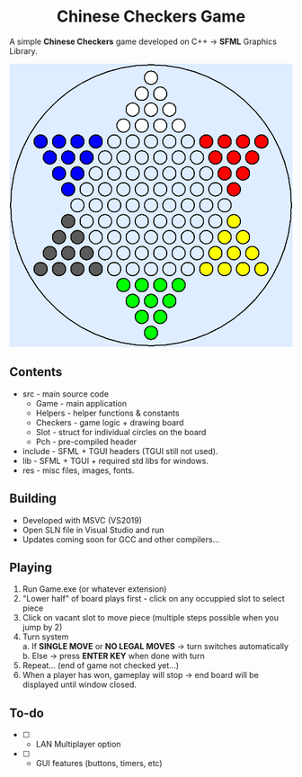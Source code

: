 <h1 align="center"><strong>Chinese Checkers Game</strong></h1>

A simple **Chinese Checkers** game developed on C++ -> **SFML** Graphics Library.

![board](/res/img/myBoard.png)

## **Contents**
- src     - main source code
    - Game - main application
    - Helpers - helper functions & constants
    - Checkers - game logic + drawing board
    - Slot - struct for individual circles on the board
    - Pch - pre-compiled header
- include - SFML + TGUI headers (TGUI still not used).
- lib     - SFML + TGUI + required std libs for windows.
- res     - misc files, images, fonts.

## **Building**
- Developed with MSVC (VS2019)
- Open SLN file in Visual Studio and run
- Updates coming soon for GCC and other compilers...

## **Playing**
1. Run Game.exe (or whatever extension)
2. "Lower half" of board plays first - click on any occuppied slot to select piece
3. Click on vacant slot to move piece (multiple steps possible when you jump by 2)
4. Turn system  
    a. If **SINGLE MOVE** or **NO LEGAL MOVES** -> turn switches automatically  
    b. Else -> press **ENTER KEY** when done with turn  
5. Repeat... (end of game not checked yet...)  
6. When a player has won, gameplay will stop -> end board will be displayed until window closed.

## **To-do**
- [ ] - LAN Multiplayer option  
- [ ] - GUI features (buttons, timers, etc)
